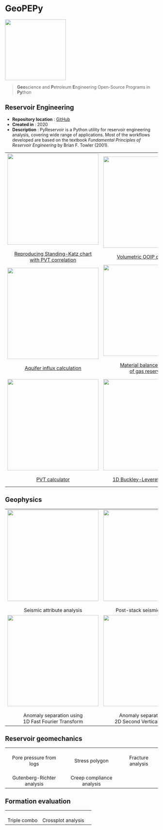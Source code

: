 # GeoPEPy

<div>
<img src="https://user-images.githubusercontent.com/51282928/119213684-312c4d80-baeb-11eb-89f5-d5d7a17014eb.png" width="200"/>
</div>

> **Geo**science and **P**etroleum **E**ngineering Open-Source Programs in **Py**thon 

## Reservoir Engineering

* **Repository location** : [GitHub](https://github.com/yohanesnuwara/pyreservoir)
* **Created in**          : 2020
* **Description**         : PyReservoir is a Python utility for reservoir engineering analysis, covering wide range of applications. Most of the workflows developed are based on the textbook *Fundamental Principles of Reservoir Engineering* by Brian F. Towler (2001). 

||||
|:--:|:--:|:--:|
|<div><img src="https://user-images.githubusercontent.com/51282928/116579163-5094e800-a93c-11eb-9f79-2f7d75b3c675.png" width="300"/></div> <br>[Reproducing Standing-Katz chart<br> with PVT correlation](https://nbviewer.jupyter.org/github/yohanesnuwara/pyreservoir/blob/master/notebooks/reproducing_katz_chart.ipynb)|<div><img src="https://user-images.githubusercontent.com/51282928/116579264-6c988980-a93c-11eb-8f6f-3544218c828b.png" width="300"/></div><br>[Volumetric OOIP calculation](https://nbviewer.jupyter.org/github/yohanesnuwara/pyreservoir/blob/master/notebooks/volumetrics_notebook.ipynb)|<div><img src="https://user-images.githubusercontent.com/51282928/116579406-8f2aa280-a93c-11eb-9b78-c485986a9cb6.png" width="300"/></div><br>[Modeling well transient response](https://nbviewer.jupyter.org/github/yohanesnuwara/pyreservoir/blob/master/notebooks/well_transient_response_notebook.ipynb)|
|<div><img src="https://user-images.githubusercontent.com/51282928/116588245-8094b900-a945-11eb-92d1-a0ab0bd14910.png" width="300"/></div><br>[Aquifer influx calculation](https://nbviewer.jupyter.org/github/yohanesnuwara/pyreservoir/blob/master/notebooks/aquifer_influx_notebook.ipynb)|<div><img src="https://user-images.githubusercontent.com/51282928/116588373-afab2a80-a945-11eb-8762-2dd292d09c60.png" width="300"/></div><br>[Material balance analysis <br>of gas reservoirs](https://nbviewer.jupyter.org/github/yohanesnuwara/pyreservoir/blob/master/notebooks/gas_mbal_notebook.ipynb)|<div><img src="https://user-images.githubusercontent.com/51282928/116588465-cea9bc80-a945-11eb-8a12-2373cf112e9f.png" width="300"/></div><br>[Material balance analysis<br>of oil reservoirs](https://nbviewer.jupyter.org/github/yohanesnuwara/pyreservoir/blob/master/notebooks/oil_mbal_notebook.ipynb)|
|<div><img src="https://user-images.githubusercontent.com/51282928/116643637-b19fd880-a99b-11eb-8b96-130a487e9cb5.png" width="300"/></div><br>[PVT calculator](https://nbviewer.jupyter.org/github/yohanesnuwara/pyreservoir/blob/master/notebooks/pvt_correlation_notebook.ipynb)|<div><img src="https://user-images.githubusercontent.com/51282928/116588909-4bd53180-a946-11eb-9c59-ebd50a3d959c.png" width="300"/></div><br>[1D Buckley-Leverett simulation](https://nbviewer.jupyter.org/github/yohanesnuwara/pyreservoir/blob/master/notebooks/buckley_leverett_1d_notebook.ipynb)|<div><img src="https://user-images.githubusercontent.com/51282928/116588960-5abbe400-a946-11eb-8ad5-6522c1e5288d.png" width="300"/></div><br>[Stochastic Arps decline<br> curve analysis](https://nbviewer.jupyter.org/github/yohanesnuwara/pyreservoir/blob/master/notebooks/decline_curve_analysis_notebook.ipynb)|

## Geophysics

||||
|:--:|:--:|:--:|
|<div><img src="https://user-images.githubusercontent.com/51282928/116672177-12dfa000-a9cc-11eb-80a8-841f49033eef.png" width="300"/></div><br>Seismic attribute analysis|<div><img src="https://user-images.githubusercontent.com/51282928/116671665-66052300-a9cb-11eb-9710-de639da029c0.png" width="300"/></div><br>Post-stack seismic inversion|<div><img src="https://user-images.githubusercontent.com/51282928/116670573-14a86400-a9ca-11eb-9e68-2fab1078f32c.png" width="300"/></div><br>Seismic fluid factor
|<div><img src="https://user-images.githubusercontent.com/51282928/116670767-53d6b500-a9ca-11eb-8781-c722f4df3d7c.png" width="300"/></div><br>Anomaly separation using<br>1D Fast Fourier Transform|<div><img src="https://user-images.githubusercontent.com/51282928/116670976-97c9ba00-a9ca-11eb-9a88-7de8bce7f42c.png" width="300"/></div><br>Anomaly separation using<br>2D Second Vertical Derivative|

## Reservoir geomechanics

||||
|:--:|:--:|:--:|
|<br>Pore pressure from logs|<br>Stress polygon|<br>Fracture analysis|
|<br>Gutenberg-Richter analysis|<br>Creep compliance analysis||

## Formation evaluation

||||
|:--:|:--:|:--:|
|<br>Triple combo|<br>Crossplot analysis||

<!--
## Reservoir Simulation

||||
|:--:|:--:|:--:|
|<div><img src="https://user-images.githubusercontent.com/51282928/116644617-10fee800-a99e-11eb-813d-7d2b22a0f281.png" width="300"/><br>[1D reservoir simulation](https://nbviewer.jupyter.org/github/yohanesnuwara/pyresim/blob/master/simulators/PyReSim1d.ipynb)|<div><img src="https://user-images.githubusercontent.com/51282928/116644584-f88ecd80-a99d-11eb-96a5-395ab14f24f2.png" width="300"/><br>[2D regular-shaped<br>reservoir simulation](https://nbviewer.jupyter.org/github/yohanesnuwara/pyresim/blob/master/simulators/PyReSim2d.ipynb)|<div><img src="https://user-images.githubusercontent.com/51282928/116644497-bb2a4000-a99d-11eb-91f8-fd991ee97ae1.png" width="300"/><br>[2D irregular-shaped<br>reservoir simulation](https://nbviewer.jupyter.org/github/yohanesnuwara/pyresim/blob/master/simulators/PyReSim2d_irregular.ipynb)|
|<div><img src="https://user-images.githubusercontent.com/51282928/116644874-b6b25700-a99e-11eb-920b-ea81d9d8c6a1.png" width="300"/><br>1D cylindrical<br>reservoir simulation|||
